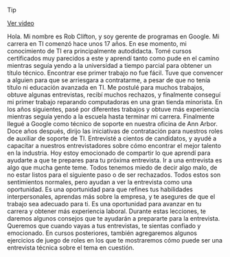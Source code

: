 > [!TIP]  
> [Ver video](https://youtu.be/9-7cesf27CI)

Hola. Mi nombre es Rob Clifton, y soy gerente de programas en Google. Mi carrera en TI comenzó hace unos 17 años. En ese momento, mi conocimiento de TI era principalmente autodidacta. Tomé cursos certificados muy parecidos a este y aprendí tanto como pude en el camino mientras seguía yendo a la universidad a tiempo parcial para obtener un título técnico. Encontrar ese primer trabajo no fue fácil. Tuve que convencer a alguien para que se arriesgara a contratarme, a pesar de que no tenía título ni educación avanzada en TI. Me postulé para muchos trabajos, obtuve algunas entrevistas, recibí muchos rechazos, y finalmente conseguí mi primer trabajo reparando computadoras en una gran tienda minorista. En los años siguientes, pasé por diferentes trabajos y obtuve más experiencia mientras seguía yendo a la escuela hasta terminar mi carrera. Finalmente llegué a Google como técnico de soporte en nuestra oficina de Ann Arbor. Doce años después, dirijo las iniciativas de contratación para nuestros roles de auxiliar de soporte de TI. Entrevisté a cientos de candidatos, y ayudé a capacitar a nuestros entrevistadores sobre cómo encontrar el mejor talento en la industria. Hoy estoy emocionado de compartir lo que aprendí para ayudarte a que te prepares para tu próxima entrevista. Ir a una entrevista es algo que mucha gente teme. Todos tenemos miedo de decir algo malo, de no estar listos para el siguiente paso o de ser rechazados. Todos estos son sentimientos normales, pero ayudan a ver la entrevista como una oportunidad. Es una oportunidad para que refines tus habilidades interpersonales, aprendas más sobre la empresa, y te asegures de que el trabajo sea adecuado para ti. Es una oportunidad para avanzar en tu carrera y obtener más experiencia laboral. Durante estas lecciones, te daremos algunos consejos que te ayudarán a prepararte para la entrevista. Queremos que cuando vayas a tus entrevistas, te sientas confiado y emocionado. En cursos posteriores, también agregaremos algunos ejercicios de juego de roles en los que te mostraremos cómo puede ser una entrevista técnica sobre el tema en cuestión.